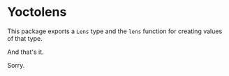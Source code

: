 # Yoctolens

This package exports a `Lens` type and the `lens` function for
creating values of that type.

And that's it.

Sorry.
